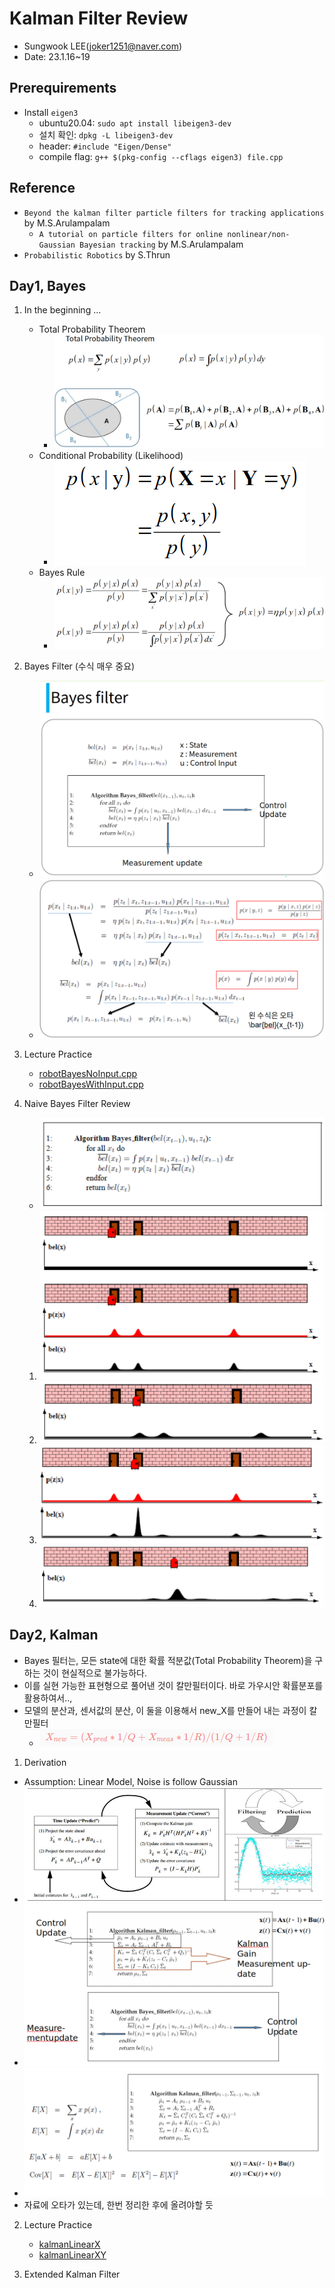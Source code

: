 # Kalman Filter Review
- Sungwook LEE(joker1251@naver.com)
- Date: 23.1.16~19

## Prerequirements
- Install `eigen3`
    - ubuntu20.04: `sudo apt install libeigen3-dev`
    - 설치 확인: `dpkg -L libeigen3-dev`
    - header: `#include "Eigen/Dense"`
    - compile flag: `g++ $(pkg-config --cflags eigen3) file.cpp`

## Reference
- `Beyond the kalman filter particle filters for tracking applications` by M.S.Arulampalam
    - `A tutorial on particle filters for online nonlinear/non-Gaussian Bayesian tracking` by M.S.Arulampalam
- `Probabilistic Robotics` by S.Thrun

## Day1, Bayes

1. In the beginning ...
    - Total Probability Theorem 
        - ![](img/2023-01-17-09-15-46.png)
    - Conditional Probability (Likelihood)
        - ![](img/2023-01-17-09-16-35.png)
    - Bayes Rule
        - ![](img/2023-01-17-09-16-09.png)

2. Bayes Filter (수식 매우 중요)
    - ![](img/2023-01-16-15-12-21.png)
    - ![](img/2023-01-16-15-13-58.png)

3. Lecture Practice
    - [robotBayesNoInput.cpp](./2_lecturePractice/1_bayesFilter/robotBayesNoInput.cpp)
    - [robotBayesWithInput.cpp](./2_lecturePractice/1_bayesFilter/robotBayesWithInput.cpp)

4. Naive Bayes Filter Review
    - ![](img/2023-01-17-09-21-42.png)
    1. ![](img/2023-01-17-09-20-43.png)
    2. ![](img/2023-01-17-09-20-59.png)
    3. ![](img/2023-01-17-09-21-09.png)
    4. ![](img/2023-01-17-09-21-20.png)

## Day2, Kalman
- Bayes 필터는, 모든 state에 대한 확률 적분값(Total Probability Theorem)을 구하는 것이 현실적으로 불가능하다.
- 이를 실현 가능한 표현형으로 풀어낸 것이 칼만필터이다. 바로 가우시안 확률분포를 활용하여서..,
- 모델의 분산과, 센서값의 분산, 이 둘을 이용해서 new_X를 만들어 내는 과정이 칼만필터
    - ![](img/2023-01-17-19-43-42.png)

1. Derivation
- Assumption: Linear Model, Noise is follow Gaussian
- ![](img/2023-01-17-19-43-01.png)
- ![](img/2023-01-17-11-03-16.png)
- ![](img/2023-01-17-11-05-00.png)
- 자료에 오타가 있는데, 한번 정리한 후에 올려야할 듯

2. Lecture Practice
    - [kalmanLinearX](./2_lecturePractice/2_kalmanFilter/kalmanLinearX.cpp)
    - [kalmanLinearXY](./2_lecturePractice/2_kalmanFilter/kalmanLinearXY.cpp)

3. Extended Kalman Filter



